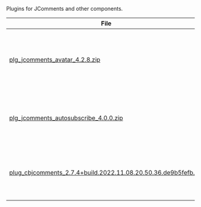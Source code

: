 Plugins for JComments and other components.

| File                                                                                                                                                                                              | Description |
|---------------------------------------------------------------------------------------------------------------------------------------------------------------------------------------------------|-------------|
| [plg_jcomments_avatar_4.2.8.zip](https://github.com/exstreme/Jcomments-4/raw/master/build/plugins/plg_jcomments_avatar_4.2.8.zip)                                                                 | Plugin for JComments to support user avatars from 3rd party extensions. |
| [plg_jcomments_autosubscribe_4.0.0.zip](https://github.com/exstreme/Jcomments-4/raw/master/build/plugins/plg_jcomments_autosubscribe_4.0.0.zip)                                                   | Enable auto-subscribe feature for authors of commented objects. |
| [plug_cbjcomments_2.7.4+build.2022.11.08.20.50.36.de9b5fefb.zip](https://github.com/exstreme/Jcomments-4/raw/master/build/plugins/plug_cbjcomments_2.7.4+build.2022.11.08.20.50.36.de9b5fefb.zip) | Displays user comments and allows to comment user's profile |
